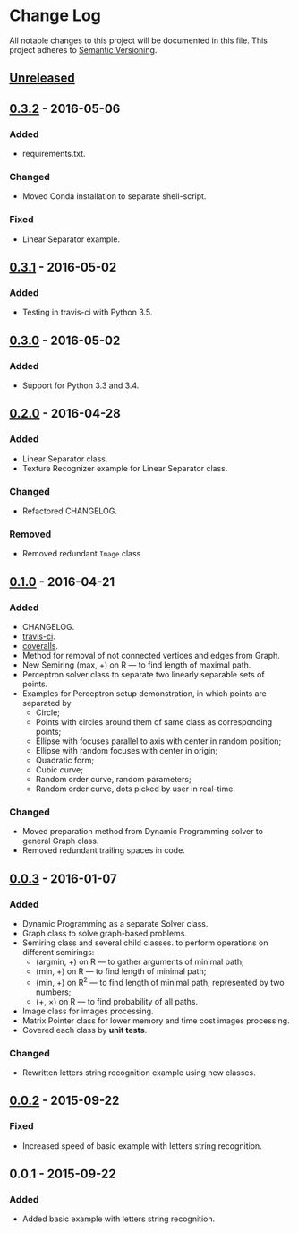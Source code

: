 # Change Log
All notable changes to this project will be documented in this file.
This project adheres to [Semantic Versioning](http://semver.org/).

## [Unreleased]

## [0.3.2] - 2016-05-06
### Added
- requirements.txt.

### Changed
- Moved Conda installation to separate shell-script.

### Fixed
- Linear Separator example.


## [0.3.1] - 2016-05-02
### Added
- Testing in travis-ci with Python 3.5.

## [0.3.0] - 2016-05-02
### Added
- Support for Python 3.3 and 3.4.

## [0.2.0] - 2016-04-28
### Added
- Linear Separator class.
- Texture Recognizer example for Linear Separator class.

### Changed
- Refactored CHANGELOG.

### Removed
- Removed redundant `Image` class.

## [0.1.0] - 2016-04-21
### Added
- CHANGELOG.
- [travis-ci](https://travis-ci.org/char-lie/patterns_recognition).
- [coveralls](https://coveralls.io/github/char-lie/patterns_recognition?branch=master).
- Method for removal of not connected vertices and edges from Graph.
- New Semiring (max, +) on R &mdash; to find length of maximal path.
- Perceptron solver class to separate two linearly separable sets of points.
- Examples for Perceptron setup demonstration, in which points are separated by
  - Circle;
  - Points with circles around them of same class as corresponding points;
  - Ellipse with focuses parallel to axis with center in random position;
  - Ellipse with random focuses with center in origin;
  - Quadratic form;
  - Cubic curve;
  - Random order curve, random parameters;
  - Random order curve, dots picked by user in real-time.

### Changed
- Moved preparation method from Dynamic Programming solver
    to general Graph class.
- Removed redundant trailing spaces in code.

## [0.0.3] - 2016-01-07
### Added
- Dynamic Programming as a separate Solver class.
- Graph class to solve graph-based problems.
- Semiring class and several child classes.
    to perform operations on different semirings:
  - (argmin, +) on R &mdash; to gather arguments of minimal path;
  - (min, +) on R &mdash; to find length of minimal path;
  - (min, +) on R<sup>2</sup> &mdash; to find length of minimal path;
      represented by two numbers;
  - (+, ×) on R &mdash; to find probability of all paths.
- Image class for images processing.
- Matrix Pointer class for lower memory and time cost images processing.
- Covered each class by **unit tests**.

### Changed
- Rewritten letters string recognition example using new classes.

## [0.0.2] - 2015-09-22
### Fixed
- Increased speed of basic example with letters string recognition.

## 0.0.1 - 2015-09-22
### Added
- Added basic example with letters string recognition.

[Unreleased]: https://github.com/char-lie/patterns_recognition/compare/v0.3.2...HEAD
[0.3.2]: https://github.com/char-lie/patterns_recognition/compare/v0.3.1...v0.3.2
[0.3.1]: https://github.com/char-lie/patterns_recognition/compare/v0.3.0...v0.3.1
[0.3.0]: https://github.com/char-lie/patterns_recognition/compare/v0.2.0...v0.3.0
[0.2.0]: https://github.com/char-lie/patterns_recognition/compare/v0.1.0...v0.2.0
[0.1.0]: https://github.com/char-lie/patterns_recognition/compare/v0.0.3...v0.1.0
[0.0.3]: https://github.com/char-lie/patterns_recognition/compare/v0.0.2...v0.0.3
[0.0.2]: https://github.com/char-lie/patterns_recognition/compare/v0.0.1...v0.0.2

